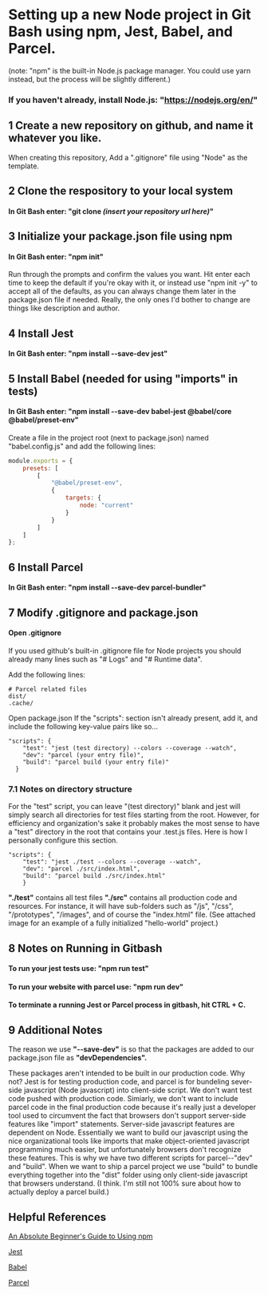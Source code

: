 # Setting up a new Node project in Git Bash using npm, Jest, Babel, and Parcel.
(note: "npm" is the built-in Node.js package manager. You could use yarn instead, but the process will be slightly different.)

### If you haven't already, install Node.js: "https://nodejs.org/en/"


## 1 Create a new repository on github, and name it whatever you like.
When creating this repository, Add a ".gitignore" file using "Node" as the template.


## 2 Clone the respository to your local system

#### In Git Bash enter: "git clone _(insert your repository url here)_"


## 3 Initialize your package.json file using npm

#### In Git Bash enter: "npm init"

Run through the prompts and confirm the values you want.  Hit enter each time to keep the default if you're okay with it, or instead use "npm init -y" to accept all of the defaults, as you can always change them later in the package.json file if needed. Really, the only ones I'd bother to change are things like description and author.


## 4 Install Jest
#### In Git Bash enter: "npm install --save-dev jest"


## 5 Install Babel (needed for using "imports" in tests)

#### In Git Bash enter: "npm install --save-dev babel-jest @babel/core @babel/preset-env"

Create a file in the project root (next to package.json) named "babel.config.js" and add the following lines:
```javascript
module.exports = {
	presets: [
		[
			"@babel/preset-env",
			{
				targets: {
					node: "current"
				}
			}
		]
	]
};
```


## 6 Install Parcel
#### In Git Bash enter: "npm install --save-dev parcel-bundler"


## 7 Modify .gitignore and package.json

#### Open .gitignore
If you used github's built-in .gitignore file for Node projects you should already many lines such as "# Logs" and "# Runtime data".

Add the following lines:

```
# Parcel related files
dist/
.cache/
```

Open package.json
If the "scripts": section isn't already present, add it, and include the following key-value pairs like so...

```
"scripts": {
	"test": "jest (test directory) --colors --coverage --watch",
	"dev": "parcel (your entry file)",
	"build": "parcel build (your entry file)"
  }
```

### 7.1 Notes on directory structure

For the "test" script, you can leave "(test directory)" blank and jest will simply search all directories for test files starting from the root.  However, for efficiency and organization's sake it probably makes the most sense to have a "test" directory in the root that contains your .test.js files.  Here is how I personally configure this section.

```
"scripts": {
	"test": "jest ./test --colors --coverage --watch",
	"dev": "parcel ./src/index.html",
	"build": "parcel build ./src/index.html"
	}
```

**"./test"** contains all test files
**"./src"** contains all production code and resources. For instance, it will have sub-folders such as "/js", "/css", "/prototypes", "/images", and of course the "index.html" file. (See attached image for an example of a fully initialized "hello-world" project.)

## 8 Notes on Running in Gitbash

#### To run your jest tests use: "npm run test"

#### To run your website with parcel use: "npm run dev"

#### To terminate a running Jest or Parcel process in gitbash, hit CTRL + C.


## 9 Additional Notes

The reason we use **"--save-dev"** is so that the packages are added to our package.json file as **"devDependencies".**

These packages aren't intended to be built in our production code.  Why not?  Jest is for testing production code, and parcel is for bundeling sever-side javascript (Node javascript) into client-side script. We don't want test code pushed with production code.  Simiarly, we don't want to include parcel code in the final production code because it's really just a developer tool used to circumvent the fact that browsers don't support server-side features like "import" statements. Server-side javascript features are dependent on Node.  Essentially we want to build our javascript using the nice organizational tools like imports that make object-oriented javascript programming much easier, but unfortunately browsers don't recognize these features. This is why we have two different scripts for parcel--"dev" and "build".  When we want to ship a parcel project we use "build" to bundle everything together into the "dist" folder using only client-side javascript that browsers understand. (I think. I'm still not 100% sure about how to actually deploy a parcel build.)

## Helpful References

[An Absolute Beginner's Guide to Using npm](https://nodesource.com/blog/an-absolute-beginners-guide-to-using-npm/)

[Jest](https://jestjs.io/docs/en/getting-started)

[Babel](https://babeljs.io/docs/en/babel-preset-env)

[Parcel](https://parceljs.org/getting_started.html)
